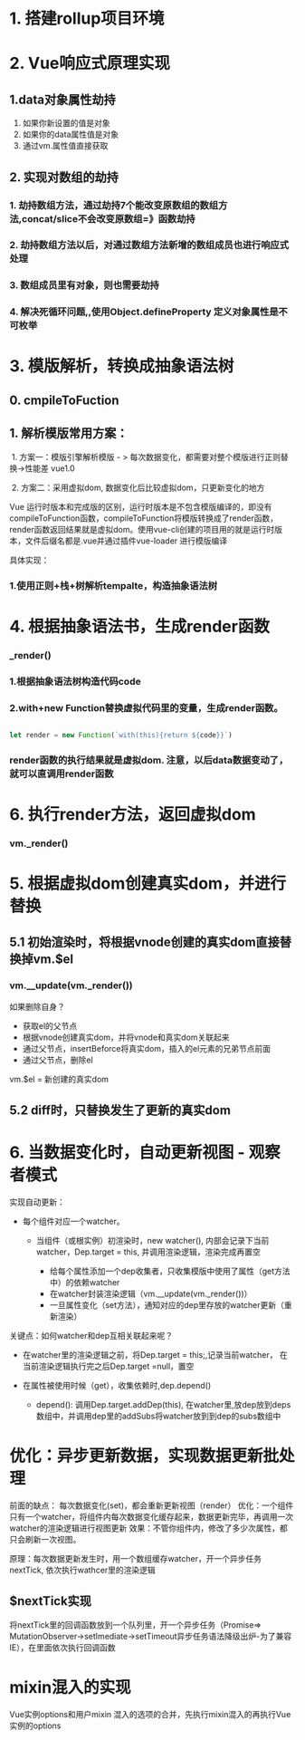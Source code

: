 # 1. 搭建rollup项目环境

# 2. Vue响应式原理实现
## 1.data对象属性劫持

   1. 如果你新设置的值是对象
   2. 如果你的data属性值是对象
   3. 通过vm.属性值直接获取
## 2. 实现对数组的劫持

### 1. 劫持数组方法，通过劫持7个能改变原数组的数组方法,concat/slice不会改变原数组=》函数劫持
### 2. 劫持数组方法以后，对通过数组方法新增的数组成员也进行响应式处理
### 3. 数组成员里有对象，则也需要劫持
### 4. 解决死循环问题,,使用Object.defineProperty 定义对象属性是不可枚举
# 3. 模版解析，转换成抽象语法树

## 0. cmpileToFuction

## 1. 解析模版常用方案：

​	1. 方案一：模版引擎解析模版 - > 每次数据变化，都需要对整个模版进行正则替换->性能差 vue1.0

​	2. 方案二：采用虚拟dom, 数据变化后比较虚拟dom，只更新变化的地方

 Vue 运行时版本和完成版的区别，运行时版本是不包含模版编译的，即没有compileToFunction函数，compileToFunction将模版转换成了render函数，render函数返回结果就是虚拟dom。使用vue-cli创建的项目用的就是运行时版本，文件后缀名都是.vue并通过插件vue-loader 进行模版编译



具体实现：
### 1.使用正则+栈+树解析tempalte，构造抽象语法树


# 4. 根据抽象语法书，生成render函数
### _render()
### 1.根据抽象语法树构造代码code
### 2.with+new Function替换虚拟代码里的变量，生成render函数。

```js

let render = new Function(`with(this){return ${code}}`)
```



### render函数的执行结果就是虚拟dom. 注意，以后data数据变动了，就可以直调用render函数

# 6. 执行render方法，返回虚拟dom

###  vm._render()

# 5. 根据虚拟dom创建真实dom，并进行替换

## 5.1 初始渲染时，将根据vnode创建的真实dom直接替换掉vm.$el

### vm.__update(vm._render())

如果删除自身？

- 获取el的父节点
- 根据vnode创建真实dom，并将vnode和真实dom关联起来
- 通过父节点，insertBeforce将真实dom，插入的el元素的兄弟节点前面
- 通过父节点，删除el

vm.$el = 新创建的真实dom



## 5.2 diff时，只替换发生了更新的真实dom
# 6. 当数据变化时，自动更新视图 - 观察者模式



实现自动更新：

- 每个组件对应一个watcher。
  - 当组件（或根实例）初渲染时，new watcher(), 内部会记录下当前watcher，Dep.target = this, 并调用渲染逻辑，渲染完成再置空

	- 给每个属性添加一个dep收集者，只收集模版中使用了属性（get方法中）的依赖watcher
	- 在watcher封装渲染逻辑（vm.__update(vm._render())）
	- 一旦属性变化（set方法），通知对应的dep里存放的watcher更新（重新渲染）

关键点：如何watcher和dep互相关联起来呢？

- 在watcher里的渲染逻辑之前，将Dep.target = this;,记录当前watcher， 在当前渲染逻辑执行完之后Dep.target =null，置空

- 在属性被使用时候（get），收集依赖时,dep.depend()
  - depend(): 调用Dep.target.addDep(this), 在watcher里,放dep放到deps数组中，并调用dep里的addSubs将watcher放到到dep的subs数组中

# 优化：异步更新数据，实现数据更新批处理
前面的缺点： 每次数据变化(set)，都会重新更新视图（render）
优化：一个组件只有一个watcher，将组件内每次数据变化缓存起来，数据更新完毕，再调用一次watcher的渲染逻辑进行视图更新
效果：不管你组件内，修改了多少次属性，都只会刷新一次视图。

原理：每次数据更新发生时，用一个数组缓存watcher，开一个异步任务nextTick, 依次执行wathcer里的渲染逻辑

## $nextTick实现
将nextTick里的回调函数放到一个队列里，开一个异步任务（Promise=> MutationObserver->setImediate->setTimeout异步任务语法降级出炉-为了兼容IE），在里面依次执行回调函数

# mixin混入的实现
Vue实例options和用户mixin 混入的选项的合并，先执行mixin混入的再执行Vue实例的options